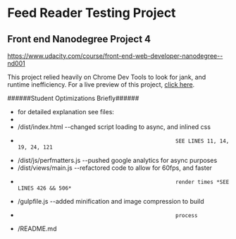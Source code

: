 Feed Reader Testing Project
===========================

Front end Nanodegree Project 4
------------------------------
https://www.udacity.com/course/front-end-web-developer-nanodegree--nd001

This project relied heavily on Chrome Dev Tools to look for jank, and runtime inefficiency.
For a live preview of this project, [click here](https://FlyingNarwhal.github.io/FENDoptimization).



######Student Optimizations Briefly######

* for detailed explanation see files:
*
* /dist/index.html        --changed script loading to async, and inlined css
*														SEE LINES 11, 14, 19, 24, 121
* /dist/js/perfmatters.js --pushed google analytics for async purposes
* /dist/views/main.js     --refactored code to allow for 60fps, and faster
*														render times *SEE LINES 426 && 506*
* /gulpfile.js        		--added minification and image compression to build
*														process
*	/README.md
